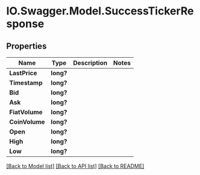 # IO.Swagger.Model.SuccessTickerResponse
## Properties

Name | Type | Description | Notes
------------ | ------------- | ------------- | -------------
**LastPrice** | **long?** |  | 
**Timestamp** | **long?** |  | 
**Bid** | **long?** |  | 
**Ask** | **long?** |  | 
**FiatVolume** | **long?** |  | 
**CoinVolume** | **long?** |  | 
**Open** | **long?** |  | 
**High** | **long?** |  | 
**Low** | **long?** |  | 

[[Back to Model list]](../README.md#documentation-for-models) [[Back to API list]](../README.md#documentation-for-api-endpoints) [[Back to README]](../README.md)

